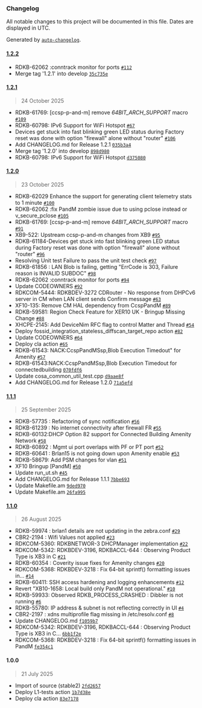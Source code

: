### Changelog

All notable changes to this project will be documented in this file. Dates are displayed in UTC.

Generated by [`auto-changelog`](https://github.com/CookPete/auto-changelog).

#### [1.2.2](https://github.com/rdkcentral/provisioning-and-management/compare/1.2.1...1.2.2)

- RDKB-62062 :conntrack monitor for ports [`#112`](https://github.com/rdkcentral/provisioning-and-management/pull/112)
- Merge tag '1.2.1' into develop [`35c735e`](https://github.com/rdkcentral/provisioning-and-management/commit/35c735eed75e2c3ea1b35d728b1b7dcaa3b518dc)

#### [1.2.1](https://github.com/rdkcentral/provisioning-and-management/compare/1.2.0...1.2.1)

> 24 October 2025

- RDKB-61769: [ccsp-p-and-m] remove _64BIT_ARCH_SUPPORT_ macro [`#109`](https://github.com/rdkcentral/provisioning-and-management/pull/109)
- RDKB-60798: IPv6 Support for WiFi Hotspot  [`#67`](https://github.com/rdkcentral/provisioning-and-management/pull/67)
- Devices get stuck into fast blinking green LED status during Factory reset was done with option "firewall" alone without "router" [`#106`](https://github.com/rdkcentral/provisioning-and-management/pull/106)
- Add CHANGELOG.md for Release 1.2.1 [`035b3a4`](https://github.com/rdkcentral/provisioning-and-management/commit/035b3a4f1179511c6f124812081dd999c3a1e5a1)
- Merge tag '1.2.0' into develop [`898d980`](https://github.com/rdkcentral/provisioning-and-management/commit/898d980e2efcf7a08a6a2c826fe7bd053842409f)
- RDKB-60798: IPv6 Support for WiFi Hotspot [`d375080`](https://github.com/rdkcentral/provisioning-and-management/commit/d375080ed0e6f880298b61372baf39ded328644e)

#### [1.2.0](https://github.com/rdkcentral/provisioning-and-management/compare/1.1.1...1.2.0)

> 23 October 2025

- RDKB-62029 Enhance the support for generating client telemetry stats to 1 minute [`#100`](https://github.com/rdkcentral/provisioning-and-management/pull/100)
- RDKB-62062 :fix PandM zombie issue due to using pclose instead or v_secure_pclose [`#105`](https://github.com/rdkcentral/provisioning-and-management/pull/105)
- RDKB-61769: [ccsp-p-and-m] remove _64BIT_ARCH_SUPPORT_ macro [`#91`](https://github.com/rdkcentral/provisioning-and-management/pull/91)
- XB9-522: Upstream ccsp-p-and-m changes from XB9 [`#95`](https://github.com/rdkcentral/provisioning-and-management/pull/95)
- RDKB-61184-Devices get stuck into fast blinking green LED status during Factory reset was done with option "firewall" alone without "router" [`#96`](https://github.com/rdkcentral/provisioning-and-management/pull/96)
- Resolving Unit test Failure to pass the unit test check [`#97`](https://github.com/rdkcentral/provisioning-and-management/pull/97)
- RDKB-61856 : LAN Blob is failing, getting "ErrCode is 303, Failure reason is INVALID SUBDOC" [`#98`](https://github.com/rdkcentral/provisioning-and-management/pull/98)
- RDKB-62062 :conntrack monitor for ports [`#94`](https://github.com/rdkcentral/provisioning-and-management/pull/94)
- Update CODEOWNERS [`#92`](https://github.com/rdkcentral/provisioning-and-management/pull/92)
- RDKCOM-5444: RDKBDEV-3272 CDRouter - No response from DHPCv6 server in CM when LAN client sends Confirm message [`#63`](https://github.com/rdkcentral/provisioning-and-management/pull/63)
- XF10-135: Remove CM HAL dependency from CcspPandM [`#89`](https://github.com/rdkcentral/provisioning-and-management/pull/89)
- RDKB-59581: Region Check Feature for XER10 UK - Bringup Missing Change  [`#88`](https://github.com/rdkcentral/provisioning-and-management/pull/88)
- XHCPE-2145: Add DeviceNim RFC flag to control Matter and Thread [`#54`](https://github.com/rdkcentral/provisioning-and-management/pull/54)
- Deploy fossid_integration_stateless_diffscan_target_repo action [`#82`](https://github.com/rdkcentral/provisioning-and-management/pull/82)
- Update CODEOWNERS [`#64`](https://github.com/rdkcentral/provisioning-and-management/pull/64)
- Deploy cla action [`#65`](https://github.com/rdkcentral/provisioning-and-management/pull/65)
- RDKB-61543: NACK:CcspPandMSsp,Blob Execution Timedout" for Amenity [`#57`](https://github.com/rdkcentral/provisioning-and-management/pull/57)
- RDKB-61543:NACK:CcspPandMSsp,Blob Execution Timedout for connectedbuilding [`070fdf6`](https://github.com/rdkcentral/provisioning-and-management/commit/070fdf6153c43176d4e59b3c46f6daa05e7ab5c1)
- Update cosa_common_util_test.cpp [`d9aae8f`](https://github.com/rdkcentral/provisioning-and-management/commit/d9aae8f5d695d366f3d770b8b6d9e6ab363f5260)
- Add CHANGELOG.md for Release 1.2.0 [`71a5efd`](https://github.com/rdkcentral/provisioning-and-management/commit/71a5efdd1bad5180ca7fd793d026fdb040225574)

#### [1.1.1](https://github.com/rdkcentral/provisioning-and-management/compare/1.1.0...1.1.1)

> 25 September 2025

- RDKB-57735 : Refactoring of sync notification [`#56`](https://github.com/rdkcentral/provisioning-and-management/pull/56)
- RDKB-61239 : No internet connectivity after firewall FR [`#55`](https://github.com/rdkcentral/provisioning-and-management/pull/55)
- RDKB-60132:DHCP Option 82 support for Connected Building Amenity Network [`#58`](https://github.com/rdkcentral/provisioning-and-management/pull/58)
- RDKB-60892 : Mgmt ui port overlaps with PF or PT port [`#52`](https://github.com/rdkcentral/provisioning-and-management/pull/52)
- RDKB-60641 : Brlan15 is not going down upon Amenity enable [`#53`](https://github.com/rdkcentral/provisioning-and-management/pull/53)
- RDKB-58679: Add PSM changes for vlan [`#51`](https://github.com/rdkcentral/provisioning-and-management/pull/51)
- XF10 Bringup [PandM] [`#50`](https://github.com/rdkcentral/provisioning-and-management/pull/50)
- Update run_ut.sh [`#45`](https://github.com/rdkcentral/provisioning-and-management/pull/45)
- Add CHANGELOG.md for Release 1.1.1 [`7bbe693`](https://github.com/rdkcentral/provisioning-and-management/commit/7bbe6939ffab09bd6fc347e57037f493a386f21f)
- Update Makefile.am [`9ded970`](https://github.com/rdkcentral/provisioning-and-management/commit/9ded97025ef835853ec5bd7cf04b4046b1afd1aa)
- Update Makefile.am [`26fa995`](https://github.com/rdkcentral/provisioning-and-management/commit/26fa9957a9520229347f9a2c8584f4c7a0acaed6)

#### [1.1.0](https://github.com/rdkcentral/provisioning-and-management/compare/1.0.0...1.1.0)

> 26 August 2025

- RDKB-59974 : brlan1 details are not updating in the zebra.conf [`#29`](https://github.com/rdkcentral/provisioning-and-management/pull/29)
- CBR2-2194 : Wifi Values not applied [`#23`](https://github.com/rdkcentral/provisioning-and-management/pull/23)
- RDKCOM-5360: RDKBNETWOR-3 DHCPManager implementation [`#22`](https://github.com/rdkcentral/provisioning-and-management/pull/22)
- RDKCOM-5342: RDKBDEV-3196, RDKBACCL-644 : Observing Product Type is XB3 in C [`#21`](https://github.com/rdkcentral/provisioning-and-management/pull/21)
- RDKB-60354 : Coverity issue fixes for Amenity changes [`#20`](https://github.com/rdkcentral/provisioning-and-management/pull/20)
- RDKCOM-5368: RDKBDEV-3218 : Fix 64-bit sprintf() formatting issues in… [`#14`](https://github.com/rdkcentral/provisioning-and-management/pull/14)
- RDKB-60411: SSH access hardening and logging enhancements [`#12`](https://github.com/rdkcentral/provisioning-and-management/pull/12)
- Revert "XB10-1658: Local build only PandM not operational." [`#10`](https://github.com/rdkcentral/provisioning-and-management/pull/10)
- RDKB-59933: Observed RDKB_PROCESS_CRASHED : Dibbler is not running [`#6`](https://github.com/rdkcentral/provisioning-and-management/pull/6)
- RDKB-55780: IP address & subnet is not reflecting correctly in UI [`#4`](https://github.com/rdkcentral/provisioning-and-management/pull/4)
- CBR2-2197 : xdns multiprofile flag missing in /etc/resolv.conf [`#8`](https://github.com/rdkcentral/provisioning-and-management/pull/8)
- Update CHANGELOG.md [`f1059b7`](https://github.com/rdkcentral/provisioning-and-management/commit/f1059b7933b72ef4fb089f499c2ae0d442b54396)
- RDKCOM-5342: RDKBDEV-3196, RDKBACCL-644 : Observing Product Type is XB3 in C... [`6bb1f2e`](https://github.com/rdkcentral/provisioning-and-management/commit/6bb1f2e362cdb545244337227362eb3631c2393c)
- RDKCOM-5368: RDKBDEV-3218 : Fix 64-bit sprintf() formatting issues in PandM [`fe354c1`](https://github.com/rdkcentral/provisioning-and-management/commit/fe354c141e325fa607ffa3b667d38c9f2030ba87)

#### 1.0.0

> 21 July 2025

- Import of source (stable2) [`2fd2657`](https://github.com/rdkcentral/provisioning-and-management/commit/2fd26578d1648afc4ec0e21ce1749dfd6077e4c8)
- Deploy L1-tests action [`1b7d38e`](https://github.com/rdkcentral/provisioning-and-management/commit/1b7d38e1bd776ced7cc47bff58ebdbc228631c58)
- Deploy cla action [`83e7178`](https://github.com/rdkcentral/provisioning-and-management/commit/83e71780ae5de8da24d27a3aff2e52c5d2f5e2dd)
